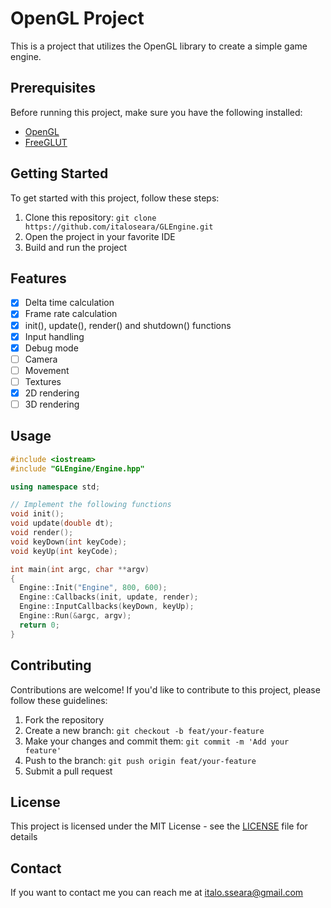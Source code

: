 # OpenGL Project

This is a project that utilizes the OpenGL library to create a simple game engine.

## Prerequisites

Before running this project, make sure you have the following installed:

- [OpenGL](https://www.opengl.org/)
- [FreeGLUT](http://freeglut.sourceforge.net/)

## Getting Started

To get started with this project, follow these steps:

1. Clone this repository: `git clone https://github.com/italoseara/GLEngine.git`
2. Open the project in your favorite IDE
3. Build and run the project

## Features

- [x] Delta time calculation
- [x] Frame rate calculation
- [x] init(), update(), render() and shutdown() functions
- [x] Input handling
- [x] Debug mode
- [ ] Camera
- [ ] Movement
- [ ] Textures
- [x] 2D rendering
- [ ] 3D rendering

## Usage

```cpp
#include <iostream>
#include "GLEngine/Engine.hpp"

using namespace std;

// Implement the following functions
void init();
void update(double dt);
void render();
void keyDown(int keyCode);
void keyUp(int keyCode);

int main(int argc, char **argv)
{
  Engine::Init("Engine", 800, 600);
  Engine::Callbacks(init, update, render);
  Engine::InputCallbacks(keyDown, keyUp);
  Engine::Run(&argc, argv);
  return 0;
}
```

## Contributing

Contributions are welcome! If you'd like to contribute to this project, please follow these guidelines:

1. Fork the repository
2. Create a new branch: `git checkout -b feat/your-feature`
3. Make your changes and commit them: `git commit -m 'Add your feature'`
4. Push to the branch: `git push origin feat/your-feature`
5. Submit a pull request

## License

This project is licensed under the MIT License - see the [LICENSE](LICENSE) file for details

## Contact

If you want to contact me you can reach me at [italo.sseara@gmail.com](mailto:italo.sseara@gmail.com)
